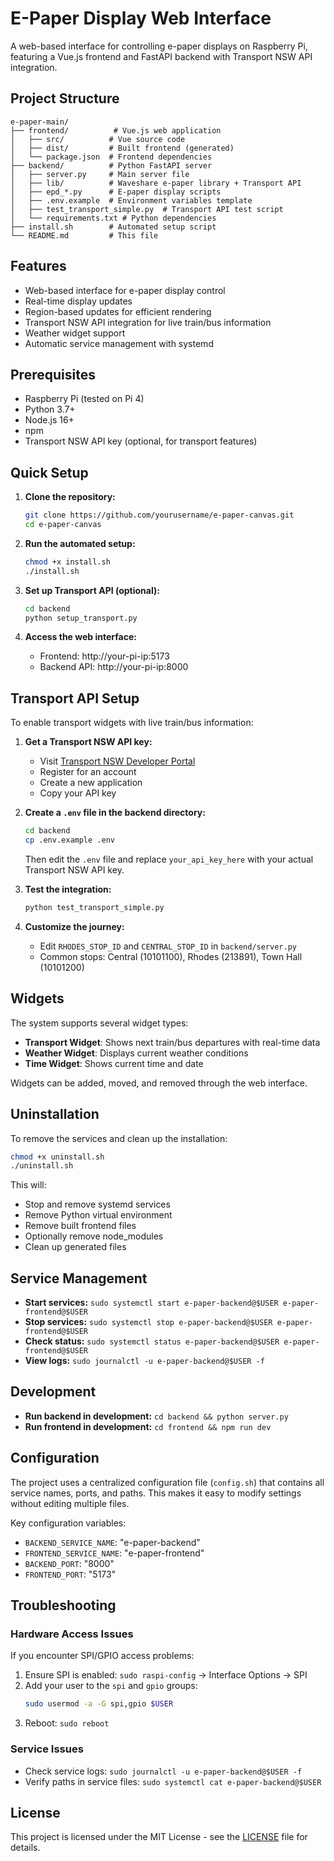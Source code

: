 # E-Paper Display Web Interface

A web-based interface for controlling e-paper displays on Raspberry Pi, featuring a Vue.js frontend and FastAPI backend with Transport NSW API integration.

## Project Structure

```
e-paper-main/
├── frontend/          # Vue.js web application
│   ├── src/          # Vue source code
│   ├── dist/         # Built frontend (generated)
│   └── package.json  # Frontend dependencies
├── backend/          # Python FastAPI server
│   ├── server.py     # Main server file
│   ├── lib/          # Waveshare e-paper library + Transport API
│   ├── epd_*.py      # E-paper display scripts
│   ├── .env.example  # Environment variables template
│   ├── test_transport_simple.py  # Transport API test script
│   └── requirements.txt # Python dependencies
├── install.sh        # Automated setup script
└── README.md         # This file
```

## Features

- Web-based interface for e-paper display control
- Real-time display updates
- Region-based updates for efficient rendering
- Transport NSW API integration for live train/bus information
- Weather widget support
- Automatic service management with systemd

## Prerequisites

- Raspberry Pi (tested on Pi 4)
- Python 3.7+
- Node.js 16+
- npm
- Transport NSW API key (optional, for transport features)

## Quick Setup

1. **Clone the repository:**

   ```bash
   git clone https://github.com/yourusername/e-paper-canvas.git
   cd e-paper-canvas
   ```

2. **Run the automated setup:**

   ```bash
   chmod +x install.sh
   ./install.sh
   ```

3. **Set up Transport API (optional):**

   ```bash
   cd backend
   python setup_transport.py
   ```

4. **Access the web interface:**
   - Frontend: http://your-pi-ip:5173
   - Backend API: http://your-pi-ip:8000

## Transport API Setup

To enable transport widgets with live train/bus information:

1. **Get a Transport NSW API key:**

   - Visit [Transport NSW Developer Portal](https://opendata.transport.nsw.gov.au/)
   - Register for an account
   - Create a new application
   - Copy your API key

2. **Create a `.env` file in the backend directory:**

   ```bash
   cd backend
   cp .env.example .env
   ```

   Then edit the `.env` file and replace `your_api_key_here` with your actual Transport NSW API key.

3. **Test the integration:**

   ```bash
   python test_transport_simple.py
   ```

4. **Customize the journey:**
   - Edit `RHODES_STOP_ID` and `CENTRAL_STOP_ID` in `backend/server.py`
   - Common stops: Central (10101100), Rhodes (213891), Town Hall (10101200)

## Widgets

The system supports several widget types:

- **Transport Widget**: Shows next train/bus departures with real-time data
- **Weather Widget**: Displays current weather conditions
- **Time Widget**: Shows current time and date

Widgets can be added, moved, and removed through the web interface.

## Uninstallation

To remove the services and clean up the installation:

```bash
chmod +x uninstall.sh
./uninstall.sh
```

This will:

- Stop and remove systemd services
- Remove Python virtual environment
- Remove built frontend files
- Optionally remove node_modules
- Clean up generated files

## Service Management

- **Start services:** `sudo systemctl start e-paper-backend@$USER e-paper-frontend@$USER`
- **Stop services:** `sudo systemctl stop e-paper-backend@$USER e-paper-frontend@$USER`
- **Check status:** `sudo systemctl status e-paper-backend@$USER e-paper-frontend@$USER`
- **View logs:** `sudo journalctl -u e-paper-backend@$USER -f`

## Development

- **Run backend in development:** `cd backend && python server.py`
- **Run frontend in development:** `cd frontend && npm run dev`

## Configuration

The project uses a centralized configuration file (`config.sh`) that contains all service names, ports, and paths. This makes it easy to modify settings without editing multiple files.

Key configuration variables:

- `BACKEND_SERVICE_NAME`: "e-paper-backend"
- `FRONTEND_SERVICE_NAME`: "e-paper-frontend"
- `BACKEND_PORT`: "8000"
- `FRONTEND_PORT`: "5173"

## Troubleshooting

### Hardware Access Issues

If you encounter SPI/GPIO access problems:

1. Ensure SPI is enabled: `sudo raspi-config` → Interface Options → SPI
2. Add your user to the `spi` and `gpio` groups:
   ```bash
   sudo usermod -a -G spi,gpio $USER
   ```
3. Reboot: `sudo reboot`

### Service Issues

- Check service logs: `sudo journalctl -u e-paper-backend@$USER -f`
- Verify paths in service files: `sudo systemctl cat e-paper-backend@$USER`

## License

This project is licensed under the MIT License - see the [LICENSE](LICENSE) file for details.
